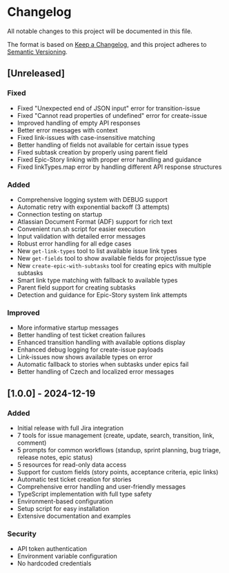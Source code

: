 # Changelog

All notable changes to this project will be documented in this file.

The format is based on [Keep a Changelog](https://keepachangelog.com/en/1.0.0/),
and this project adheres to [Semantic Versioning](https://semver.org/spec/v2.0.0.html).

## [Unreleased]

### Fixed
- Fixed "Unexpected end of JSON input" error for transition-issue
- Fixed "Cannot read properties of undefined" error for create-issue
- Improved handling of empty API responses
- Better error messages with context
- Fixed link-issues with case-insensitive matching
- Better handling of fields not available for certain issue types
- Fixed subtask creation by properly using parent field
- Fixed Epic-Story linking with proper error handling and guidance
- Fixed linkTypes.map error by handling different API response structures

### Added
- Comprehensive logging system with DEBUG support
- Automatic retry with exponential backoff (3 attempts)
- Connection testing on startup
- Atlassian Document Format (ADF) support for rich text
- Convenient run.sh script for easier execution
- Input validation with detailed error messages
- Robust error handling for all edge cases
- New `get-link-types` tool to list available issue link types
- New `get-fields` tool to show available fields for project/issue type
- New `create-epic-with-subtasks` tool for creating epics with multiple subtasks
- Smart link type matching with fallback to available types
- Parent field support for creating subtasks
- Detection and guidance for Epic-Story system link attempts

### Improved
- More informative startup messages
- Better handling of test ticket creation failures
- Enhanced transition handling with available options display
- Enhanced debug logging for create-issue payloads
- Link-issues now shows available types on error
- Automatic fallback to stories when subtasks under epics fail
- Better handling of Czech and localized error messages

## [1.0.0] - 2024-12-19

### Added
- Initial release with full Jira integration
- 7 tools for issue management (create, update, search, transition, link, comment)
- 5 prompts for common workflows (standup, sprint planning, bug triage, release notes, epic status)
- 5 resources for read-only data access
- Support for custom fields (story points, acceptance criteria, epic links)
- Automatic test ticket creation for stories
- Comprehensive error handling and user-friendly messages
- TypeScript implementation with full type safety
- Environment-based configuration
- Setup script for easy installation
- Extensive documentation and examples

### Security
- API token authentication
- Environment variable configuration
- No hardcoded credentials